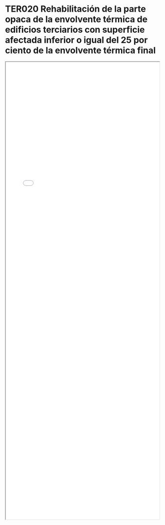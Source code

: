 
# TER020  Rehabilitación de la parte opaca de la envolvente térmica de edificios terciarios con superficie afectada inferior o igual del 25  por ciento de la envolvente térmica final

<iframe src="../TER020  Rehabilitación de la parte opaca de la envolvente térmica de edificios terciarios con superficie afectada inferior o igual del 25  por ciento de la envolvente térmica final.pdf" width="100%" height="1500px"></iframe>

